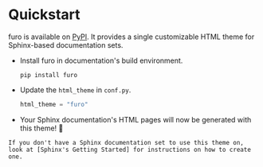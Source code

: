 # Quickstart

furo is available on [PyPI]. It provides a single customizable HTML theme for Sphinx-based documentation sets.

* Install furo in documentation's build environment.

    ```
    pip install furo
    ```

* Update the `html_theme` in `conf.py`.

    ```py
    html_theme = "furo"
    ```

* Your Sphinx documentation's HTML pages will now be generated with this theme! 🎉


```{note}
If you don't have a Sphinx documentation set to use this theme on, look at [Sphinx's Getting Started] for instructions on how to create one.
```

[PyPI]: https://pypi.org/project/furo/
[Sphinx's Getting Started]: https://www.sphinx-doc.org/en/master/usage/quickstart.html
